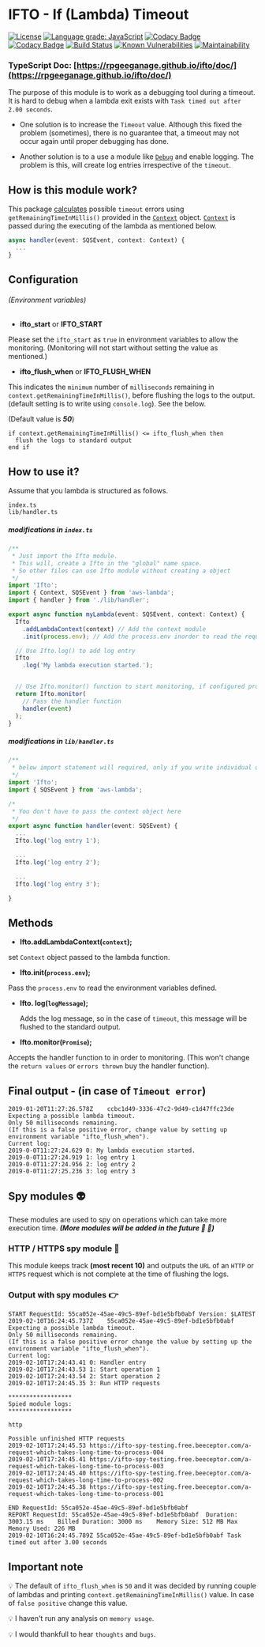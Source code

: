 # IFTO - If (Lambda) Timeout
[![License](https://img.shields.io/github/license/rpgeeganage/ifto.svg)](https://img.shields.io/github/license/rpgeeganage/ifto.svg)
[![Language grade: JavaScript](https://img.shields.io/lgtm/grade/javascript/g/rpgeeganage/ifto.svg?logo=lgtm&logoWidth=18)](https://lgtm.com/projects/g/rpgeeganage/ifto/context:javascript)
[![Codacy Badge](https://api.codacy.com/project/badge/Grade/b9cab5f9a44143c48fd12df6fe1819ee)](https://www.codacy.com/app/rpgeeganage/ifto?utm_source=github.com&amp;utm_medium=referral&amp;utm_content=rpgeeganage/ifto&amp;utm_campaign=Badge_Grade)
[![Codacy Badge](https://api.codacy.com/project/badge/Coverage/b9cab5f9a44143c48fd12df6fe1819ee)](https://www.codacy.com/app/rpgeeganage/ifto?utm_source=github.com&utm_medium=referral&utm_content=rpgeeganage/ifto&utm_campaign=Badge_Coverage)
[![Build Status](https://travis-ci.org/rpgeeganage/ifto.svg?branch=master)](https://travis-ci.org/rpgeeganage/ifto)
[![Known Vulnerabilities](https://snyk.io/test/github/rpgeeganage/ifto/badge.svg?targetFile=package.json)](https://snyk.io/test/github/rpgeeganage/ifto?targetFile=package.json)
[![Maintainability](https://api.codeclimate.com/v1/badges/5a3c79b82c052f0ac4ca/maintainability)](https://codeclimate.com/github/rpgeeganage/ifto/maintainability)

### TypeScript Doc: [https://rpgeeganage.github.io/ifto/doc/](https://rpgeeganage.github.io/ifto/doc/)

The purpose of this module is to work as a debugging tool during a timeout. It is hard to debug when a lambda exit exists with ```Task timed out after 2.00 seconds```.

* One solution is to increase the ```Timeout``` value. Although this fixed the problem (sometimes), there is no guarantee that, a timeout may not occur again until proper debugging has done.

* Another solution is to a use a module like [```Debug```](https://www.npmjs.com/package/debug) and enable logging. The problem is this, will create log entries irrespective of the ```timeout```.

## How is this module work?
This package [calculates](https://github.com/rpgeeganage/ifto#ifto_flush_when) possible ```timeout``` errors using ```getRemainingTimeInMillis()``` provided in the [```Context```](https://docs.aws.amazon.com/lambda/latest/dg/nodejs-prog-model-context.html) object. [```Context```](https://docs.aws.amazon.com/lambda/latest/dg/nodejs-prog-model-context.html) is passed during the executing of the lambda as mentioned below.

```ts
async handler(event: SQSEvent, context: Context) {
  ...
}
```

## Configuration

###### (Environment variables)

* **ifto_start** or **IFTO_START**

Please set the ```ifto_start``` as ```true``` in environment variables to allow the monitoring. (Monitoring will not start without setting the value as mentioned.)

* **ifto_flush_when** or **IFTO_FLUSH_WHEN**

This indicates the ```minimum``` number of ```milliseconds``` remaining in ```context.getRemainingTimeInMillis()```, before flushing the logs to the output. (default setting is to write using ```console.log```). See the below.

   (Default value is ***50***)
```
if context.getRemainingTimeInMillis() <= ifto_flush_when then
  flush the logs to standard output
end if
```

## How to use it?
Assume that you lambda is structured as follows.

	index.ts
	lib/handler.ts

##### modifications in ```index.ts```

```ts
/**
 * Just import the Ifto module.
 * This will, create a Ifto in the "global" name space.
 * So other files can use Ifto module without creating a object
 */
import 'Ifto';
import { Context, SQSEvent } from 'aws-lambda';
import { handler } from './lib/handler';

export async function myLambda(event: SQSEvent, context: Context) {
  Ifto
    .addLambdaContext(context) // Add the context module
    .init(process.env); // Add the process.env inorder to read the required configurations.

  // Use Ifto.log() to add log entry
  Ifto
    .log('My lambda execution started.');


  // Use Ifto.monitor() function to start monitoring, if configured properly.
  return Ifto.monitor(
    // Pass the handler function
    handler(event)
  );
}
```

##### modifications in ``lib/handler.ts``

```ts
/**
 * below import statement will required, only if you write individual unit tests for this file
 */
import 'Ifto';
import { SQSEvent } from 'aws-lambda';

/*
 * You don't have to pass the context object here
 */
export async function handler(event: SQSEvent) {
  ...
  Ifto.log('log entry 1');

  ...
  Ifto.log('log entry 2');

  ...
  Ifto.log('log entry 3');

}
```

## Methods
* **Ifto.addLambdaContext(```context```);**

set ```Context``` object passed to the lambda function.
* **Ifto.init(```process.env```);**

Pass the ```process.env``` to read the environment variables defined.
* **Ifto. log(```logMessage```);**

  Adds the log message, so in the case of ```timeout```, this message will be flushed to the standard output.
* **Ifto.monitor(```Promise```);**

Accepts the handler function to in order to monitoring. (This won't change the ```return values``` or ```errors thrown``` buy the handler function).


## Final output - (in case of ```Timeout error```)
```
2019-01-20T11:27:26.578Z    ccbc1d49-3336-47c2-9d49-c1d47ffc23de
Expecting a possible lambda timeout.
Only 50 milliseconds remaining.
(If this is a false positive error, change value by setting up environment variable "ifto_flush_when").
Current log:
2019-0-0T11:27:24.629 0: My lambda execution started.
2019-0-0T11:27:24.919 1: log entry 1
2019-0-0T11:27:24.956 2: log entry 2
2019-0-0T11:27:25.236 3: log entry 3
```

## Spy modules :alien:
These modules are used to spy on operations which can take more execution time.
***(More modules will be added in the future :rocket: :rocket:)***
### HTTP / HTTPS spy module :cop:
This module keeps track **(most recent 10)** and outputs the ```URL``` of an ```HTTP``` or ```HTTPS``` request which is not complete at the time of flushing the logs.

### Output with spy modules :point_right:
```
START RequestId: 55ca052e-45ae-49c5-89ef-bd1e5bfb0abf Version: $LATEST
2019-02-10T16:24:45.737Z	55ca052e-45ae-49c5-89ef-bd1e5bfb0abf
Expecting a possible lambda timeout.
Only 50 milliseconds remaining.
(If this is a false positive error change the value by setting up the environment variable "ifto_flush_when").
Current log:
2019-02-10T17:24:43.41 0: Handler entry
2019-02-10T17:24:43.53 1: Start operation 1
2019-02-10T17:24:43.54 2: Start operation 2
2019-02-10T17:24:45.35 3: Run HTTP requests

******************
Spied module logs:
******************

http

Possible unfinished HTTP requests
2019-02-10T17:24:45.53 https://ifto-spy-testing.free.beeceptor.com/a-request-which-takes-long-time-to-process-004
2019-02-10T17:24:45.41 https://ifto-spy-testing.free.beeceptor.com/a-request-which-takes-long-time-to-process-003
2019-02-10T17:24:45.40 https://ifto-spy-testing.free.beeceptor.com/a-request-which-takes-long-time-to-process-002
2019-02-10T17:24:45.38 https://ifto-spy-testing.free.beeceptor.com/a-request-which-takes-long-time-to-process-001

END RequestId: 55ca052e-45ae-49c5-89ef-bd1e5bfb0abf
REPORT RequestId: 55ca052e-45ae-49c5-89ef-bd1e5bfb0abf	Duration: 3003.15 ms	Billed Duration: 3000 ms 	Memory Size: 512 MB	Max Memory Used: 226 MB
2019-02-10T16:24:45.789Z 55ca052e-45ae-49c5-89ef-bd1e5bfb0abf Task timed out after 3.00 seconds
```

## Important note
:bulb: The default of ```ifto_flush_when``` is ``50`` and it was decided by running couple of lambdas and printing ```context.getRemainingTimeInMillis()``` value. In case of ```false positive``` change this value.

:bulb: I haven't run any analysis on ``memory usage``.

:bulb: I would thankfull to hear ``thoughts`` and ``bugs``.
